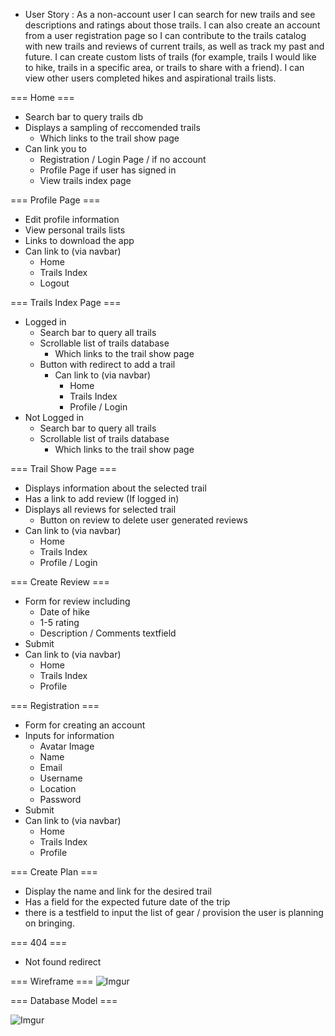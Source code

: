 *  User Story :
As a non-account user I can search for new trails and see descriptions and ratings about those trails. I can also create an account from a user registration page so I can contribute to the trails catalog with new trails and reviews of current trails, as well as track my past and future. I can create custom lists of trails (for example, trails I would like to hike, trails in a specific area, or trails to share with a friend). I can view other users completed hikes and aspirational trails lists. 

=== Home ===
- Search bar to query trails db 
- Displays a sampling of reccomended trails
    - Which links to the trail show page
- Can link you to 
    - Registration / Login Page / if no account
    - Profile Page if user has signed in
    - View trails index page


=== Profile Page ===
- Edit profile information 
- View personal trails lists 
- Links to download the app
- Can link to (via navbar)
    - Home
    - Trails Index
    - Logout 


=== Trails Index Page === 
- Logged in 
    - Search bar to query all trails
    - Scrollable list of trails database
        - Which links to the trail show page
    - Button with redirect to add a trail 
        - Can link to (via navbar)
            - Home
            - Trails Index
            - Profile / Login
- Not Logged in
    - Search bar to query all trails
    - Scrollable list of trails database
        - Which links to the trail show page


=== Trail Show Page ===
- Displays information about the selected trail
- Has a link to add review (If logged in)
- Displays all reviews for selected trail
    - Button on review to delete user generated reviews
- Can link to (via navbar)
    - Home
    - Trails Index
    - Profile / Login


=== Create Review ===
- Form for review including
    - Date of hike
    - 1-5 rating
    - Description / Comments textfield
- Submit
- Can link to (via navbar)
    - Home
    - Trails Index
    - Profile 


=== Registration ===
- Form for creating an account
- Inputs for information
    - Avatar Image
    - Name
    - Email
    - Username
    - Location
    - Password
- Submit
- Can link to (via navbar)
    - Home
    - Trails Index
    - Profile 

=== Create Plan ===
- Display the name and link for the desired trail
- Has a field for the expected future date of the trip
- there is a testfield to input the list of gear / provision the user is planning on bringing. 


=== 404 ===
- Not found redirect 

=== Wireframe === 
![Imgur](https://i.imgur.com/iQ1q7ao.png)


=== Database Model ===

![Imgur](https://i.imgur.com/krceH5U.png)

